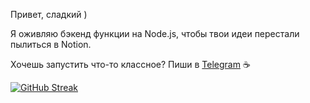 Привет, сладкий )


Я оживляю бэкенд функции на Node.js, чтобы твои идеи перестали пылиться в Notion.

Хочешь запустить что-то классное? Пиши в [Telegram](https://t.me/Ward009) ☕


[![GitHub Streak](https://github-readme-streak-stats.herokuapp.com/?user=hunterward99&theme=dark)](https://git.io/streak-stats)
